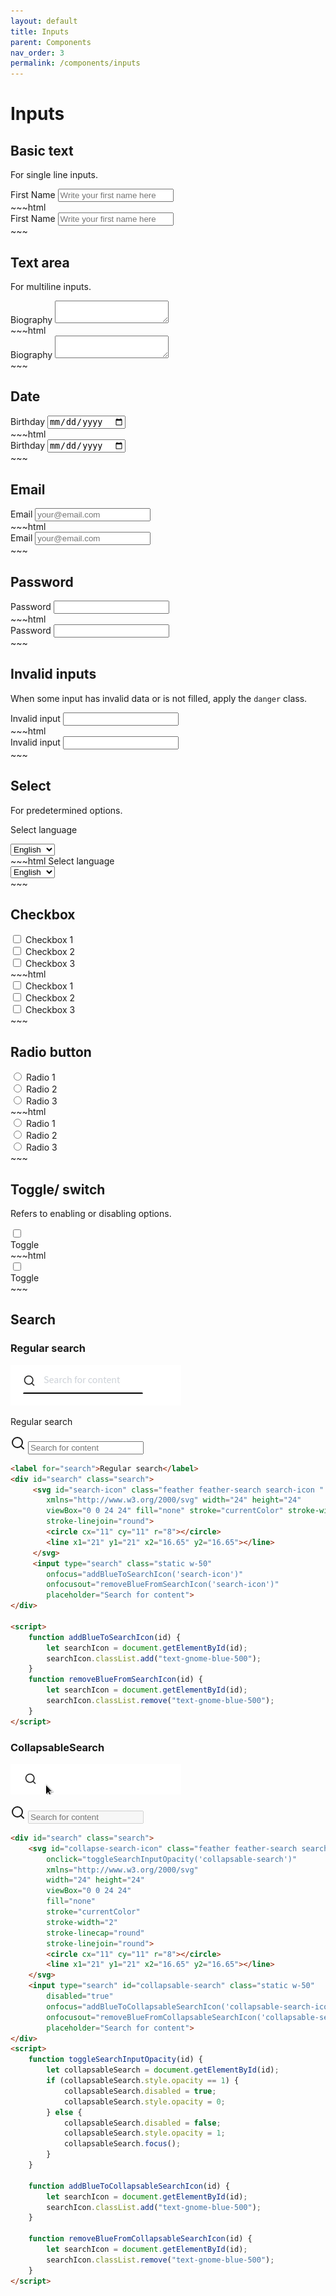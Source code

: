 ```yaml
---
layout: default
title: Inputs
parent: Components
nav_order: 3
permalink: /components/inputs
---
```


# Inputs

## Basic text

For single line inputs.

<div class="flex flex-col w-1/2">
    <label for="first-name" >First Name</label>
    <input type="text" id="first-name" class="mt-2" placeholder="Write your first name here">
</div>
~~~html
<div class="flex flex-col w-1/2">
    <label for="first-name" >First Name</label>
    <input type="text" id="first-name" class="mt-2" placeholder="Write your first name here">
</div>
~~~

## Text area

For multiline inputs.

<div class="flex flex-col">
    <label for="message" >Biography</label>
    <textarea id="message" class="mt-2"></textarea>
</div>
~~~html
<div class="flex flex-col">
    <label for="message" >Biography</label>
    <textarea id="message" class="mt-2"></textarea>
</div>
~~~

## Date

<div class="flex flex-col w-1/2">
    <label for="date">Birthday</label>
    <input type="date" class="mt-2" id="date">
</div>
~~~html
<div class="flex flex-col w-1/2">
    <label for="date">Birthday</label>
    <input type="date" class="mt-2" id="date">
</div>
~~~

## Email

<div class="flex flex-col w-1/2">
    <label for="email" >Email</label>
    <input type="email" class="mt-2" id="email" placeholder="your@email.com">
</div>
~~~html
<div class="flex flex-col w-1/2">
    <label for="email" >Email</label>
    <input type="email" class="mt-2" id="email" placeholder="your@email.com">
</div>
~~~

## Password

<div class="flex flex-col w-1/2">
    <label for="password" >Password</label>
    <input type="password" class="mt-2" id="password">
</div>
~~~html
<div class="flex flex-col w-1/2">
    <label for="password" >Password</label>
    <input type="password" class="mt-2" id="password">
</div>
~~~

## Invalid inputs

When some input has invalid data or is not filled, apply the `danger` class.

<div class="flex flex-col w-1/2">
    <label for="invalid">Invalid input</label>
    <input type="email" class="mt-2 danger" id="invalid">
</div>
~~~html
<div class="flex flex-col w-1/2">
    <label for="invalid">Invalid input</label>
    <input type="email" class="mt-2 danger" id="invalid">
</div>
~~~

## Select

For predetermined options.

<label for="select" class="mt-6">Select language</label>
<div class="flex-shrink w-1/3 inline-block relative mt-2">
    <select class="form-select cursor-pointer">
        <option>English</option>
        <option>French</option>
        <option>Spanish</option>
    </select>
</div>
~~~html
<label for="select" class="mt-6">Select language</label>
<div class="flex-shrink w-1/3 inline-block relative mt-2">
    <select class="form-select cursor-pointer">
        <option>English</option>
        <option>French</option>
        <option>Spanish</option>
    </select>
</div>
~~~

## Checkbox

<div class="flex flex-col">
    <div class="inline-flex items-center">
        <input type="checkbox" class="form-checkbox cursor-pointer" name="checkbox-group">
        <span class="ml-2">Checkbox 1</span>
    </div>
    <div class="inline-flex items-center">
        <input type="checkbox" class="form-checkbox cursor-pointer" name="checkbox-group">
        <span class="ml-2">Checkbox 2</span>
    </div>
    <div class="inline-flex items-center">
        <input type="checkbox" class="form-checkbox cursor-pointer" name="checkbox-group">
        <span class="ml-2">Checkbox 3</span>
    </div>
</div>
~~~html
<div class="flex flex-col">
    <div class="inline-flex items-center">
        <input type="checkbox" class="form-checkbox cursor-pointer" name="checkbox-group">
        <span class="ml-2">Checkbox 1</span>
    </div>
    <div class="inline-flex items-center">
        <input type="checkbox" class="form-checkbox cursor-pointer" name="checkbox-group">
        <span class="ml-2">Checkbox 2</span>
    </div>
    <div class="inline-flex items-center">
        <input type="checkbox" class="form-checkbox cursor-pointer" name="checkbox-group">
        <span class="ml-2">Checkbox 3</span>
    </div>
</div>
~~~

## Radio button

<div class="flex flex-col">
    <div class="inline-flex items-center">
        <input type="radio" class="form-radio cursor-pointer" name="radio-group">
        <span class="ml-2">Radio 1</span>
    </div>
    <div class="inline-flex items-center">
        <input type="radio" class="form-radio cursor-pointer" name="radio-group">
        <span class="ml-2">Radio 2</span>
    </div>
    <div class="inline-flex items-center">
        <input type="radio" class="form-radio cursor-pointer" name="radio-group">
        <span class="ml-2">Radio 3</span>
    </div>
</div>
~~~html
<div class="flex flex-col">
    <div class="inline-flex items-center">
        <input type="radio" class="form-radio cursor-pointer" name="radio-group">
        <span class="ml-2">Radio 1</span>
    </div>
    <div class="inline-flex items-center">
        <input type="radio" class="form-radio cursor-pointer" name="radio-group">
        <span class="ml-2">Radio 2</span>
    </div>
    <div class="inline-flex items-center">
        <input type="radio" class="form-radio cursor-pointer" name="radio-group">
        <span class="ml-2">Radio 3</span>
    </div>
</div>
~~~

## Toggle/ switch
Refers to enabling or disabling options.

<div>
    <div class="toggle">
        <input type="checkbox" name="toggle" id="toggle" class="toggle-checkbox" />
        <label for="toggle" class="toggle-label"></label>
    </div>
    <label for="toggle">Toggle</label>
</div>
~~~html
<div>
    <div class="toggle">
        <input type="checkbox" name="toggle" id="toggle" class="toggle-checkbox" />
        <label for="toggle" class="toggle-label"></label>
    </div>
    <label for="toggle">Toggle</label>
</div>
~~~

## Search

### Regular search

![Regular search](../assets/regular-search.gif)

<label for="search">Regular search</label>
<div id="search" class="search">
     <svg id="search-icon" class="feather feather-search search-icon "  
        xmlns="http://www.w3.org/2000/svg" width="24" height="24"
        viewBox="0 0 24 24" fill="none" stroke="currentColor" stroke-width="2" stroke-linecap="round"
        stroke-linejoin="round">
        <circle cx="11" cy="11" r="8"></circle>
        <line x1="21" y1="21" x2="16.65" y2="16.65"></line>
     </svg>
     <input type="search" class="static w-50"
        onfocus="addBlueToSearchIcon('search-icon')"
        onfocusout="removeBlueFromSearchIcon('search-icon')"  
        placeholder="Search for content">    
</div>

<script>
    function addBlueToSearchIcon(id) {
        let searchIcon = document.getElementById(id);
        searchIcon.classList.add("text-gnome-blue-500");
    }
    function removeBlueFromSearchIcon(id) {
        let searchIcon = document.getElementById(id);
        searchIcon.classList.remove("text-gnome-blue-500");
    }
</script>

~~~html
<label for="search">Regular search</label>
<div id="search" class="search">
     <svg id="search-icon" class="feather feather-search search-icon "  
        xmlns="http://www.w3.org/2000/svg" width="24" height="24"
        viewBox="0 0 24 24" fill="none" stroke="currentColor" stroke-width="2" stroke-linecap="round"
        stroke-linejoin="round">
        <circle cx="11" cy="11" r="8"></circle>
        <line x1="21" y1="21" x2="16.65" y2="16.65"></line>
     </svg>
     <input type="search" class="static w-50"
        onfocus="addBlueToSearchIcon('search-icon')"
        onfocusout="removeBlueFromSearchIcon('search-icon')"  
        placeholder="Search for content">    
</div>

<script>
    function addBlueToSearchIcon(id) {
        let searchIcon = document.getElementById(id);
        searchIcon.classList.add("text-gnome-blue-500");
    }
    function removeBlueFromSearchIcon(id) {
        let searchIcon = document.getElementById(id);
        searchIcon.classList.remove("text-gnome-blue-500");
    }
</script>
~~~
### CollapsableSearch
![Collapsable search](../assets/collapsable-search.gif)

<div id="search" class="search">
    <svg id="collapse-search-icon" class="feather feather-search search-icon cursor-pointer z-10"
        onclick="toggleSearchInputOpacity('collapsable-search')"  
        xmlns="http://www.w3.org/2000/svg" 
        width="24" height="24"
        viewBox="0 0 24 24" 
        fill="none" 
        stroke="currentColor" 
        stroke-width="2" 
        stroke-linecap="round"
        stroke-linejoin="round">
        <circle cx="11" cy="11" r="8"></circle>
        <line x1="21" y1="21" x2="16.65" y2="16.65"></line>
    </svg>
    <input type="search" id="collapsable-search" class="static w-50"
        disabled="true"
        onfocus="addBlueToCollapsableSearchIcon('collapsable-search-icon')"
        onfocusout="removeBlueFromCollapsableSearchIcon('collapsable-search-icon')" 
        placeholder="Search for content">
</div>
<script>
    function toggleSearchInputOpacity(id) {
        let collapsableSearch = document.getElementById(id);
        if (collapsableSearch.style.opacity == 1) {
            collapsableSearch.disabled = true;
            collapsableSearch.style.opacity = 0;
        } else {
            collapsableSearch.disabled = false;
            collapsableSearch.style.opacity = 1;
            collapsableSearch.focus();
        }
    }

    function addBlueToCollapsableSearchIcon(id) {
        let searchIcon = document.getElementById(id);
        searchIcon.classList.add("text-gnome-blue-500");
    }

    function removeBlueFromCollapsableSearchIcon(id) {
        let searchIcon = document.getElementById(id);
        searchIcon.classList.remove("text-gnome-blue-500");
    }
</script>

~~~html
<div id="search" class="search">
    <svg id="collapse-search-icon" class="feather feather-search search-icon cursor-pointer z-10"
        onclick="toggleSearchInputOpacity('collapsable-search')"  
        xmlns="http://www.w3.org/2000/svg" 
        width="24" height="24"
        viewBox="0 0 24 24" 
        fill="none" 
        stroke="currentColor" 
        stroke-width="2" 
        stroke-linecap="round"
        stroke-linejoin="round">
        <circle cx="11" cy="11" r="8"></circle>
        <line x1="21" y1="21" x2="16.65" y2="16.65"></line>
    </svg>
    <input type="search" id="collapsable-search" class="static w-50"
        disabled="true"
        onfocus="addBlueToCollapsableSearchIcon('collapsable-search-icon')"
        onfocusout="removeBlueFromCollapsableSearchIcon('collapsable-search-icon')" 
        placeholder="Search for content">
</div>
<script>
    function toggleSearchInputOpacity(id) {
        let collapsableSearch = document.getElementById(id);
        if (collapsableSearch.style.opacity == 1) {
            collapsableSearch.disabled = true;
            collapsableSearch.style.opacity = 0;
        } else {
            collapsableSearch.disabled = false;
            collapsableSearch.style.opacity = 1;
            collapsableSearch.focus();
        }
    }

    function addBlueToCollapsableSearchIcon(id) {
        let searchIcon = document.getElementById(id);
        searchIcon.classList.add("text-gnome-blue-500");
    }

    function removeBlueFromCollapsableSearchIcon(id) {
        let searchIcon = document.getElementById(id);
        searchIcon.classList.remove("text-gnome-blue-500");
    }
</script>
~~~
